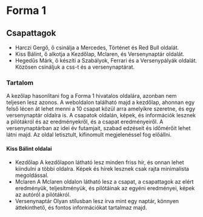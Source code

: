 # Forma 1 

## Csapattagok 
- Harczi Gergő, ő csinálja a Mercedes, Történet és Red Bull oldalát.
- Kiss Bálint, ő alkotja a Kezdőlap, Mclaren, és Versenynaptár oldalát. 
- Hegedűs Márk, ő készíti a Szabályok, Ferrari és a Versenypályák oldalát. \
  Közösen csináljuk a css-t és a versenynaptárat.

### Tartalom
A kezőlap hasonlítani fog a Forma 1 hivatalos oldalára, azonban nem teljesen lesz azonos.
A weboldalon található majd a kezdőlap, ahonnan egy felső lécen át lehet menni a 10 csapat közül arra amelyikre szeretne, és egy versenynaptár oldalra is. 
A csapatok oldalán, képek, és információk lesznek a pilótákról és az eredményekről, és a csapat eredményeiről. 
A versenynaptárban az idei év futamjait, szabad edzéseit és időmérőit lehet látni majd. 
Az oldal letisztult, kifinomult megjelenéssel fog előállni.


#### Kiss Bálint oldalai 
- Kezdőlap 
A kezdőlapon látható lesz minden friss hír, és onnan lehet kiindulni a többi oldalra. Képek és hírek lesznek csak rajta minimalista megoldással.
- Mclaren
A Mclaren oldalon látható lesz a csapat, a csapattagok az elért eredményük, teljesítményük, és pilótáinak az egyéni eredményei, képek az autóról a pilótákról. 
- Versenynaptár 
Olyan stílusban lesz írva mint egy naptár, könnyen áttekinthető, és fontos információkat tartalmaz majd. 
